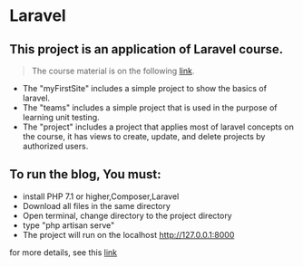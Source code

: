 # Laravel
## This project is an application of Laravel course. 
> The course material is on the following [link](https://laracasts.com/series/laravel-from-scratch-2018). 
* The "myFirstSite" includes a simple project to show the basics of laravel. 
* The "teams" includes a simple project that is used in the purpose of learning unit testing. 
* The "project" includes a project that applies most of laravel concepts on the course, it has views to create, update, and delete projects by authorized users.

## To run the blog, You must: 
* install PHP 7.1 or higher,Composer,Laravel
* Download all files in the same directory
* Open terminal, change directory to the project directory
* type "php artisan serve"
* The project will run on the localhost http://127.0.0.1:8000

for more details, see this [link](https://laracasts.com/series/laravel-from-scratch-2018/episodes/2)


